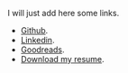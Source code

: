 
I will just add here some links.

* [Github](https://github.com/robertolopezlopez).
* [Linkedin](https://www.linkedin.com/in/robertolopezlopez/).
* [Goodreads](https://www.goodreads.com/godofredo).
* [Download my resume](roberto_lopez_lopez-nophone_noemail.pdf).
